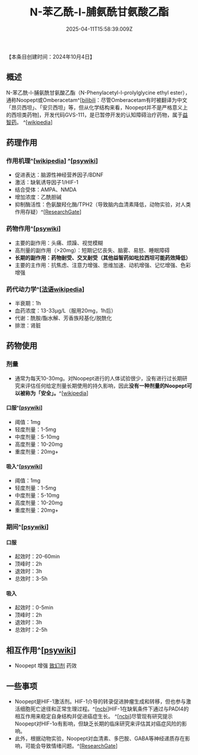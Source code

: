 ﻿---
title: N-苯乙酰-l-脯氨酰甘氨酸乙酯
description: 
published: true
date: 2025-04-11T15:58:39.009Z
tags: 
editor: markdown
dateCreated: 2025-04-11T15:58:34.573Z
---

【本条目创建时间：2024年10月4日】
## 概述
N-苯乙酰-l-脯氨酰甘氨酸乙酯（N-Phenylacetyl-l-prolylglycine ethyl ester），通称Noopept或Omberacetam^[[bilibili](https://www.bilibili.com/video/BV1G1421t7WV/)：尽管Omberacetam有时被翻译为中文「昂贝西坦」、「安贝西坦」等，但从化学结构来看，Noopept并不是严格意义上的西坦类药物]，开发代码GVS-111，是已暂停开发的认知障碍治疗药物，属于[益智药](/drug/nootropic/益智药概述及索引)。 ^[[wikipedia](https://en.wikipedia.org/wiki/N-Phenylacetyl-L-prolylglycine_ethyl_ester)]
## 药理作用
### 作用机理^[[wikipedia](https://en.wikipedia.org/wiki/N-Phenylacetyl-L-prolylglycine_ethyl_ester)] ^[[psywiki](https://m.psychonautwiki.org/w/index.php?title=Omberacetam&_=)]
- 促进表达：脑源性神经营养因子/BDNF
- 激活：缺氧诱导因子1/HIF-1
- 结合受体：AMPA、NMDA
- 增加浓度：乙酰胆碱
- 抑制酶活性：色氨酸羟化酶/TPH2（导致脑内血清素降低，动物实验，对人类作用存疑）^[[ResearchGate](https://www.researchgate.net/publication/362085934_The_Effect_of_Noopept_on_the_Content_of_Monoamines_and_Their_Metabolites_and_Neurotransmitter_Amino_Acids_in_the_Brain_Structures_of_BALBc_and_C57BL6_Mice_A_Comparative_Study)]
### 药物作用^[[psywiki](https://m.psychonautwiki.org/w/index.php?title=Omberacetam&_=)]
- 主要的副作用：头痛、烦躁、视觉模糊
- 高剂量的副作用（>20mg）：短期记忆丧失、脑雾、易怒、睡眠障碍
- **长期的副作用：药物耐受、交叉耐受（其他益智药如吡拉西坦可能药效降低）**
- 主要的主作用：抗焦虑、注意力增强、思维加速、动机增强、记忆增强、色彩增强
### 药代动力学^[[法语wikipedia](https://fr.wikipedia.org/wiki/Noopept)]
- 半衰期：1h
- 血药浓度：13-33µg/L（服用20mg，1h后）
- 代谢：酰胺/酯水解、芳香族羟基化/脱酰化
- 排泄：肾脏
## 药物使用
### 剂量
- 通常为每天10-30mg。对Noopept进行的人体试验很少，没有进行过长期研究来评估任何给定剂量长期使用的持久影响，因此**没有一种剂量的Noopept可以被称为「安全」。**^[[wikipedia](https://en.wikipedia.org/wiki/N-Phenylacetyl-L-prolylglycine_ethyl_ester)]
#### 口服^[[psywiki](https://m.psychonautwiki.org/w/index.php?title=Omberacetam&_=)]
- 阈值：1mg
- 轻度剂量：1-5mg
- 中度剂量：5-10mg
- 高度剂量：10-20mg
- 重度剂量：20mg+
#### 吸入^[[psywiki](https://m.psychonautwiki.org/w/index.php?title=Omberacetam&_=)]
- 阈值：1mg
- 轻度剂量：1-5mg
- 中度剂量：5-10mg
- 高度剂量：10-20mg
- 重度剂量：20mg+
### 期间^[[psywiki](https://m.psychonautwiki.org/w/index.php?title=Omberacetam&_=)]
#### 口服
- 起效时：20-60min
- 顶峰时：2h
- 退效时：3h
- 总效时：3-5h
#### 吸入
- 起效时：0-5min
- 顶峰时：2h
- 退效时：3h
- 总效时：2-5h
## 相互作用^[[psywiki](https://m.psychonautwiki.org/w/index.php?title=Omberacetam&_=)]
- Noopept 增强 [致幻剂](/t/致幻剂) 药效
## 一些事项
- Noopept是HIF-1激活剂。HIF-1介导的转录促进肿瘤生成和转移，但也参与激活细胞死亡途径和正常生理过程。^[[ncbi](https://www.ncbi.nlm.nih.gov/geo/query/acc.cgi?acc=GSE7835)]HIF-1在缺氧条件下通过与PADI4的相互作用来稳定自身结构并促进癌症生长。 ^[[ncbi](https://www.ncbi.nlm.nih.gov/geo/query/acc.cgi?acc=GSE233772)]尽管现有研究提示Noopept对HIF-1α有影响，但缺乏长期的临床研究来评估其对癌症风险的影响。
- 此外，根据动物实验，Noopept对血清素、多巴胺、GABA等神经递质存在影响，可能会导致情绪问题。^[[ResearchGate](https://www.researchgate.net/publication/362085934_The_Effect_of_Noopept_on_the_Content_of_Monoamines_and_Their_Metabolites_and_Neurotransmitter_Amino_Acids_in_the_Brain_Structures_of_BALBc_and_C57BL6_Mice_A_Comparative_Study)]

